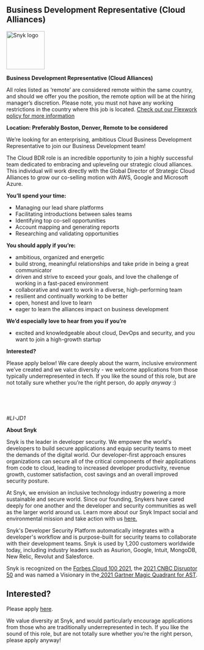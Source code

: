 Business Development Representative (Cloud Alliances)
---

<img src="https://res.cloudinary.com/snyk/image/upload/v1537345894/press-kit/brand/logo-black.png" width="100" alt="Snyk logo" />

<p><strong>Business Development Representative (Cloud Alliances)&nbsp;</strong></p>
<p><span style="font-weight: 400;">All roles listed as ‘remote’ are considered remote within the same country, and should we offer you the position, the remote option will be at the hiring manager’s discretion. Please note, you must not have any working restrictions in the country where this job is located. </span><a href="https://snyk.io/blog/introducing-flex-work-the-future-of-work-at-snyk/"><span style="font-weight: 400;">Check out our Flexwork policy for more information</span></a></p>
<p><strong>Location: Preferably Boston, Denver, Remote to be considered</strong></p>
<p><span style="font-weight: 400;">We’re looking for an enterprising, ambitious Cloud Business Development Representative to join our Business Development team!&nbsp;</span></p>
<p><span style="font-weight: 400;">The Cloud BDR role is an incredible opportunity to join a highly successful team dedicated to embracing and upleveling our strategic cloud alliances. This individual will work directly with the Global Director of Strategic Cloud Alliances to grow our co-selling motion with AWS, Google and Microsoft Azure.&nbsp;</span></p>
<p><strong>You’ll spend your time:</strong></p>
<ul>
<li style="font-weight: 400;"><span style="font-weight: 400;">Managing our lead share platforms&nbsp;</span></li>
<li style="font-weight: 400;"><span style="font-weight: 400;">Facilitating introductions between sales teams</span></li>
<li style="font-weight: 400;"><span style="font-weight: 400;">Identifying top co-sell opportunities&nbsp;</span></li>
<li style="font-weight: 400;"><span style="font-weight: 400;">Account mapping and generating reports&nbsp;</span></li>
<li style="font-weight: 400;"><span style="font-weight: 400;">Researching and validating opportunities&nbsp;</span></li>
</ul>
<p><strong>You should apply if you’re:</strong></p>
<ul>
<li style="font-weight: 400;"><span style="font-weight: 400;">ambitious, organized and energetic</span></li>
<li style="font-weight: 400;"><span style="font-weight: 400;">build strong, meaningful relationships and take pride in being a great communicator</span></li>
<li style="font-weight: 400;"><span style="font-weight: 400;">driven and strive to exceed your goals, and love the challenge of working in a fast-paced environment</span></li>
<li style="font-weight: 400;"><span style="font-weight: 400;">collaborative and want to work in a diverse, high-performing team</span></li>
<li style="font-weight: 400;"><span style="font-weight: 400;">resilient and continually working to be better</span></li>
<li style="font-weight: 400;"><span style="font-weight: 400;">open, honest and love to learn</span></li>
<li style="font-weight: 400;"><span style="font-weight: 400;">eager to learn the alliances impact on business development&nbsp;</span></li>
</ul>
<p><strong>We’d especially love to hear from you if you’re</strong></p>
<ul>
<li style="font-weight: 400;"><span style="font-weight: 400;">excited and knowledgeable about cloud, DevOps and security, and you want to join a high-growth startup</span></li>
</ul>
<p><strong>Interested?</strong></p>
<p><span style="font-weight: 400;">Please apply below! We care deeply about the warm, inclusive environment we’ve created and we value diversity - we welcome applications from those typically underrepresented in tech. If you like the sound of this role, but are not totally sure whether you’re the right person, do apply </span><em><span style="font-weight: 400;">anyway</span></em><span style="font-weight: 400;"> :)</span></p>
<p>&nbsp;</p>
<p>&nbsp;</p>
<p><em><span style="font-weight: 400;">#LI-JD1</span></em></p><div class="content-conclusion"><p><strong>About Snyk</strong></p>
<p><span style="font-weight: 400;">Snyk is the leader in developer security. We empower the world's developers to build secure applications and equip security teams to meet the demands of the digital world. Our developer-first approach ensures organizations can secure all of the critical components of their applications from code to cloud, leading to increased developer productivity, revenue growth, customer satisfaction, cost savings and an overall improved security posture.&nbsp;</span></p>
<p><span style="font-weight: 400;">At Snyk, we envision an inclusive technology industry powering a more sustainable and secure world.</span> <span style="font-weight: 400;">Since our founding, Snykers have cared deeply for one another and the developer and security communities as well as the larger world around us. Learn more about our Snyk Impact social and environmental mission and take action with us </span><a href="https://snyk.io/about/snyk-impact/"><span style="font-weight: 400;">here.</span></a></p>
<p><span style="font-weight: 400;">Snyk's Developer Security Platform automatically integrates with a developer's workflow and is purpose-built for security teams to collaborate with their development teams. Snyk is used by 1,200 customers worldwide today, including industry leaders such as Asurion, Google, Intuit, MongoDB, New Relic, Revolut and Salesforce.</span></p>
<p><span style="font-weight: 400;">Snyk is recognized on the </span><a href="https://www.forbes.com/cloud100/#6f24b5ba5f94"><span style="font-weight: 400;">Forbes Cloud 100 2021</span></a><span style="font-weight: 400;">, the </span><a href="https://www.cnbc.com/2021/05/25/these-are-the-2021-cnbc-disruptor-50-companies.html"><span style="font-weight: 400;">2021 CNBC Disruptor 50</span></a><span style="font-weight: 400;"> and was named a Visionary in the</span><a href="https://snyk.io/blog/snyk-visionary-2021-gartner-magic-quadrant-for-ast/"><span style="font-weight: 400;"> 2021 Gartner Magic Quadrant for AST</span></a><span style="font-weight: 400;">.</span></p></div>

Interested?
---

Please apply [here](https://boards.greenhouse.io/snyk/jobs/5933794002#app).

We value diversity at Snyk, and would particularly encourage applications from those who are traditionally underrepresented in tech.
If you like the sound of this role, but are not totally sure whether you’re the right person, please apply anyway!
